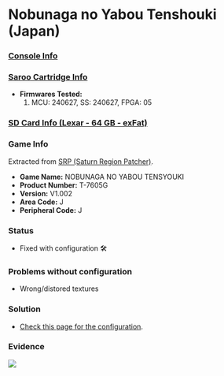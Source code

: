 # Nobunaga no Yabou Tenshouki (Japan)

### [Console Info](../../../../Info/Consoles/VA13/README.md)

### [Saroo Cartridge Info](../../../../Info/Cartridges/RetroGameParadiseStore/1.32F/README.md)

- <b>Firmwares Tested:</b>
  1. MCU: 240627, SS: 240627, FPGA: 05

### [SD Card Info (Lexar - 64 GB - exFat)](../../../../Info/SdCards/Lexar/64GB/exfat/README.md)

### Game Info

Extracted from [SRP (Saturn Region Patcher)](https://segaxtreme.net/resources/saturn-region-patcher.81/download).

- <b>Game Name:</b> NOBUNAGA NO YABOU TENSYOUKI
- <b>Product Number:</b> T-7605G
- <b>Version:</b> V1.002
- <b>Area Code:</b> J
- <b>Peripheral Code:</b> J

### Status

- Fixed with configuration :hammer_and_wrench:

### Problems without configuration

- Wrong/distored textures

### Solution

- [Check this page for the configuration](https://github.com/williamdsw/saroo-configuration-list/blob/master/J/T-7605G/README.md).

### Evidence

[![](https://img.youtube.com/vi/FmHdt4gRDO8/0.jpg)](https://www.youtube.com/watch?v=FmHdt4gRDO8)
